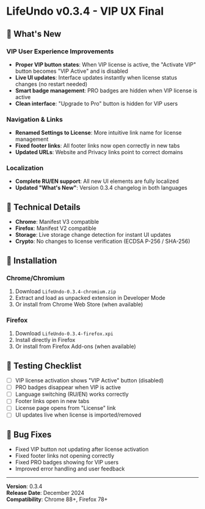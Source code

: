 # LifeUndo v0.3.4 - VIP UX Final

## 🎯 What's New

### VIP User Experience Improvements
- **Proper VIP button states**: When VIP license is active, the "Activate VIP" button becomes "VIP Active" and is disabled
- **Live UI updates**: Interface updates instantly when license status changes (no restart needed)
- **Smart badge management**: PRO badges are hidden when VIP license is active
- **Clean interface**: "Upgrade to Pro" button is hidden for VIP users

### Navigation & Links
- **Renamed Settings to License**: More intuitive link name for license management
- **Fixed footer links**: All footer links now open correctly in new tabs
- **Updated URLs**: Website and Privacy links point to correct domains

### Localization
- **Complete RU/EN support**: All new UI elements are fully localized
- **Updated "What's New"**: Version 0.3.4 changelog in both languages

## 🔧 Technical Details

- **Chrome**: Manifest V3 compatible
- **Firefox**: Manifest V2 compatible  
- **Storage**: Live storage change detection for instant UI updates
- **Crypto**: No changes to license verification (ECDSA P-256 / SHA-256)

## 🚀 Installation

### Chrome/Chromium
1. Download `LifeUndo-0.3.4-chromium.zip`
2. Extract and load as unpacked extension in Developer Mode
3. Or install from Chrome Web Store (when available)

### Firefox
1. Download `LifeUndo-0.3.4-firefox.xpi`
2. Install directly in Firefox
3. Or install from Firefox Add-ons (when available)

## 📝 Testing Checklist

- [ ] VIP license activation shows "VIP Active" button (disabled)
- [ ] PRO badges disappear when VIP is active
- [ ] Language switching (RU/EN) works correctly
- [ ] Footer links open in new tabs
- [ ] License page opens from "License" link
- [ ] UI updates live when license is imported/removed

## 🐛 Bug Fixes

- Fixed VIP button not updating after license activation
- Fixed footer links not opening correctly
- Fixed PRO badges showing for VIP users
- Improved error handling and user feedback

---

**Version**: 0.3.4  
**Release Date**: December 2024  
**Compatibility**: Chrome 88+, Firefox 78+










